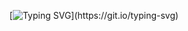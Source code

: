 <div align="center">
  
[![Typing SVG](https://readme-typing-svg.demolab.com?font=Fira+Code&pause=1000&color=007EFF&background=21262D&center=true&vCenter=true&random=false&width=700&lines=Welcome+to+my+GitHub%2C+boddy.)](https://git.io/typing-svg)

</div>


  


  




<!--<picture>
  <source
    media="(prefers-color-scheme: dark)"
    srcset="https://raw.githubusercontent.com/FacePunch1337/snk/output/github-contribution-grid-snake-dark.svg"
  />
  <source
    media="(prefers-color-scheme: light)"
    srcset="https://raw.githubusercontent.com/FacePunch1337/snk/output/github-contribution-grid-snake.svg"
  />
  <img
    alt="github contribution grid snake animation"
    src="https://raw.githubusercontent.com/FacePunch1337/snk/output/github-contribution-grid-snake.svg"
  />
</picture>-->
